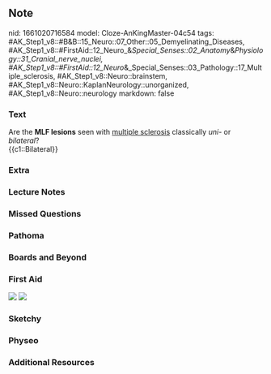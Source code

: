 ## Note
nid: 1661020716584
model: Cloze-AnKingMaster-04c54
tags: #AK_Step1_v8::#B&B::15_Neuro::07_Other::05_Demyelinating_Diseases, #AK_Step1_v8::#FirstAid::12_Neuro_&_Special_Senses::02_Anatomy_&_Physiology::31_Cranial_nerve_nuclei, #AK_Step1_v8::#FirstAid::12_Neuro_&_Special_Senses::03_Pathology::17_Multiple_sclerosis, #AK_Step1_v8::Neuro::brainstem, #AK_Step1_v8::Neuro::KaplanNeurology::unorganized, #AK_Step1_v8::Neuro::neurology
markdown: false

### Text
<div>
  Are the <b>MLF lesions</b> seen with <u>multiple sclerosis</u>
  classically <i>uni-</i> or <i>bilateral</i>?
</div>
<div>
  {{c1::Bilateral}}
</div>

### Extra


### Lecture Notes


### Missed Questions


### Pathoma


### Boards and Beyond


### First Aid
<img src="tmp4QQYpq.png"> <img src="tmp7FZJjK.png">

### Sketchy


### Physeo


### Additional Resources

